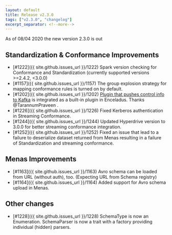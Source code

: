 ```yaml
---
layout: default
title: Release v2.3.0
tags: ["v2.3.0", "changelog"]
excerpt_separator: <!--more-->
---
```


As of 08/04 2020 the new version 2.3.0 is out
<!--more-->

## Standardization & Conformance Improvements

- [#1222]({{ site.github.issues_url }}/1222) Spark version checking for Conformance and Standardization (currently supported versions >=2.4.2, <3.0.0)
- [#1157]({{ site.github.issues_url }}/1157) The group explosion strategy for mapping conformance rules is turned on by default. 
- [#1202]({{ site.github.issues_url }}/1202) [Plugin that pushes control info to Kafka](https://github.com/AbsaOSS/enceladus-plugin-kafka) is integrated as a built-in plugin in Enceladus. Thanks @TarannumPraveen . 
- [#1226]({{ site.github.issues_url }}/1226) Fixed Kerberos authentication in Streaming Conformance.
- [#1244]({{ site.github.issues_url }}/1244) Updated Hyperdrive version to 3.0.0 for better streaming conformance integration.
- [#1252]({{ site.github.issues_url }}/1252) Fixed an issue that lead to a failure to deserialize dataset returned from Menas resulting in a failure of Standardization and streaming conformance.

## Menas Improvements

- [#1163]({{ site.github.issues_url }}/1163) Avro schema can be loaded from URL (without auth), too. (Expecting URL from Schema registry)
- [#1164]({{ site.github.issues_url }}/1164) Added support for Avro schema upload in Menas.

## Other changes

- [#1228]({{ site.github.issues_url }}/1228) SchemaType is now an Enumeration. SchemaParser is now a trait with a factory providing individual (hidden) parsers.

